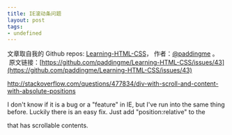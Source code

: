 ```yaml
---
title: IE滚动条问题
layout: post
tags:
- undefined
---
```



 文章取自我的 Github  repos: [Learning-HTML-CSS](https://github.com/paddingme/Learning-HTML-CSS)， 作者：[@paddingme](http://padding.me/about.html) 。 
 &nbsp;原文链接：[https://github.com/paddingme/Learning-HTML-CSS/issues/43](https://github.com/paddingme/Learning-HTML-CSS/issues/43)

http://stackoverflow.com/questions/477834/div-with-scroll-and-content-with-absolute-positions


I don't know if it is a bug or a "feature" in IE, but I've run into the same thing before. Luckily there is an easy fix. Just add "position:relative" to the <div> that has scrollable contents.